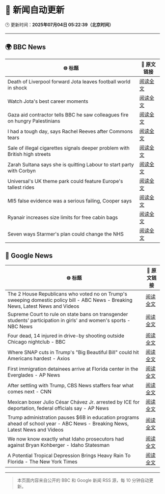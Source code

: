 # 🧠 新闻自动更新

🕒 更新时间：**2025年07月04日 05:22:39（北京时间）**

---

## 🌍 BBC News

| 🌐 标题 | 🔗 原文链接 |
|--------|-------------|
| Death of Liverpool forward Jota leaves football world in shock | [阅读全文](https://www.bbc.com/sport/football/articles/crl05r070wro) |
| Watch Jota's best career moments | [阅读全文](https://www.bbc.com/sport/videos/cr7947g2pm3o) |
| Gaza aid contractor tells BBC he saw colleagues fire on hungry Palestinians | [阅读全文](https://www.bbc.com/news/articles/cnvmry71q5yo) |
| I had a tough day, says Rachel Reeves after Commons tears | [阅读全文](https://www.bbc.com/news/articles/ce8z3lgkd8eo) |
| Sale of illegal cigarettes signals deeper problem with British high streets | [阅读全文](https://www.bbc.com/news/articles/cy9097lwxg9o) |
| Zarah Sultana says she is quitting Labour to start party with Corbyn | [阅读全文](https://www.bbc.com/news/articles/cwyel9kgdvdo) |
| Universal's UK theme park could feature Europe's tallest rides | [阅读全文](https://www.bbc.com/news/articles/c5yplvrvx0vo) |
| MI5 false evidence was a serious failing, Cooper says | [阅读全文](https://www.bbc.com/news/articles/c1e0dpv1yxno) |
| Ryanair increases size limits for free cabin bags | [阅读全文](https://www.bbc.com/news/articles/c5yl2y8m5glo) |
| Seven ways Starmer's plan could change the NHS | [阅读全文](https://www.bbc.com/news/articles/cjd2y7dkjpxo) |

## 📰 Google News

| 🌐 标题 | 🔗 原文链接 |
|--------|-------------|
| The 2 House Republicans who voted no on Trump's sweeping domestic policy bill - ABC News - Breaking News, Latest News and Videos | [阅读全文](https://news.google.com/rss/articles/CBMirAFBVV95cUxPcXBFMDNici1XU1ExbmFUMWJZQ1RISU10UktLY3BjeGsyVU5SeVRmZFpPT1FZTFl3SGZ4dm1DMlBPcDRDa2JQT0tIdUc2ek1BbE9ISm5oajJEOXhlckFqYkZHN1dKTmdCektCV1IwZ2ZuYmtsazRsamRkaHR1czQ4LVdPNHNCSXJWRjZXVk1JZlZzdTRleFg4SkwxZjBoWlZETV9ZT3BWcDd3a0Jh0gGyAUFVX3lxTE16MFB5emRNSG1jbk1aMUF1amliZnBnc1JHQ01KSEJXVXJLLXc4RU1zRk1YTDdreTZOQnlDd3Fsdzc4RXlmZF9JZ3M4OUFvUG5hdGh0ZWpUNnEzX1ZMUkJRWjRlYmxGTlNwbVc5bEpkTHFZYmRMeURlUkwzN2pnYl8wY3ZIUXZOOWdjZzRHa0FsaHJkSzNqN2lWSmhJbFhKc2Jsbm9BazRVN2d6ai1Ta2pYZnc?oc=5) |
| Supreme Court to rule on state bans on transgender students' participation in girls' and women's sports - NBC News | [阅读全文](https://news.google.com/rss/articles/CBMitAFBVV95cUxOdHNyMjZoTEFVMlVKLXJac193cU9RSjZIN04ydmlBRW5oTHdrNW9FSVFRVmlSVjUzeFdOd0RnLTlKWVNCMzBfUW54OGh0cTctZ3l1M2VrOGRpaER5T0xkNWpMdy05QVBNbWRob3ItNmNwQ3lRZTl2aDR0UGxFdE9xUkNfQVFVZ09zT3FLNk5fTmhLZkt4M2syOXBucDBEWlpSYUtuZG5aUEFtdkhLNDI5R1dCZzTSAVZBVV95cUxNYWp5WS1RR1NmeDlNODRrOEo0TU1mdkZKUGFaMVdFTEZ1c2thOUFpS3VqZG9pOXdIU21QWUtHVmRCWHAxMDBraXk3V21pUER0WlNVUkdIZw?oc=5) |
| Four dead, 14 injured in drive-by shooting outside Chicago nightclub - BBC | [阅读全文](https://news.google.com/rss/articles/CBMiWkFVX3lxTE1iWEgtbXdaczVkTkVXT3JSTFpNYWhxY3JaSXFQS3ZNcURYMVNGRnMtS3FxczVIeWV6SkZ3RVFlYXpaUjJMWjNuY0lZV1BwdXJWdC1Qc0VoYnVRd9IBX0FVX3lxTFA3cEtzUkFobjZjZGdzc2hDcE9KRDZvS2luQzZldUx5c1VjN3VXVHVmOElOV213X0xubm5KTHFON1ZfMFVseWtOSmRFUWp1STducERoMlgtZHVKSEFuc21v?oc=5) |
| Where SNAP cuts in Trump's "Big Beautiful Bill" could hit Americans hardest - Axios | [阅读全文](https://news.google.com/rss/articles/CBMib0FVX3lxTE05ZncwYTQ3LUlBREh5SnRnZWl0VUljdlFZUU1BbVBGa1hTRklpSTNtNUZpZXdTRmtZQm9KV00xZVJyNjBNS3VfSmVzMTZJckdDM3lPMUh1UUJVOWlYLVlGaEF0andYSjFHTzBRdVh1WQ?oc=5) |
| First immigration detainees arrive at Florida center in the Everglades - AP News | [阅读全文](https://news.google.com/rss/articles/CBMirAFBVV95cUxQYUt6N2N3czRSS1B0dmtLN25zbU9WQ3JxWGw1Rk9qemZlOGZ1ekVJMVA4ZllDS3Y1c3BOM29CbmpPeHc1VjNYeXdiVE11dlRwRDdhTmtCZjlXXzMxSE05Qzd0MnZabjU0NTk2MHhaamdSdHhOWG9JTEFSV0dnejBCOHQwMFRHU2p6VlhqUnk2S0UtZGVsU0ZnZ0w1RFRDU0NCQ1h0cTAtZmdsTG1H?oc=5) |
| After settling with Trump, CBS News staffers fear what comes next - CNN | [阅读全文](https://news.google.com/rss/articles/CBMilwFBVV95cUxNc0s0WUljM1dMckkzNmw3NkZINndXamQwc1NlYTdsWGE2Q1FLQlRieU5kb2VBQU5OdEM1ZlFHT0hsUU1OOWJRNGtXdnd6c3BSSkV5cHpXaHltbThLZWczZ3MybVNWMzBLdnBhbG1UVlpaMU91M1cwTm9pckRoSzlVWXVKWU9oXzhOeVQzX2stdlctMV9NcnB30gGcAUFVX3lxTE93UXJncGYyMzZrMXB4eXp1dW91d2dHMlBUbjJ0djk0bW93RTlQLUVxVEM3bkdJTENKWHFjS3prTXh6dW9lcF85ekR6WXFuM3FqTnRoYXBnTDBlaEYzbXdNTjVPM1NkRHZLbjFyQmRHOHhKenBLWFFORjVrSHZkcWZxTkZYR2lMT01PQjRsWVQtM3h0T2xIUDhGRkJOYQ?oc=5) |
| Mexican boxer Julio César Chávez Jr. arrested by ICE for deportation, federal officials say - AP News | [阅读全文](https://news.google.com/rss/articles/CBMiswFBVV95cUxQVDBsMkZGd2xiQ0xzb09jaTdfeE1veEZyOVhWMV9CM0E1NG1EN1BkWklGOFNTbDB4Um1BZGNya1ltQXpsYjBlMEdVTmJfOG0zNGZUZkEtNkRFUUl5dGhENkhVSVlLUmpSQk5rODB1bGxwaE9qcWh5X0c3ekhaU2ZTME1sMHJLNWxjbGpzTzdNSUJ4RDdNZ3JmZzR0MFJ5MEl0QzAzS0hsWW0wYzQyQzJadURfTQ?oc=5) |
| Trump administration pauses $6B in education programs ahead of school year - ABC News - Breaking News, Latest News and Videos | [阅读全文](https://news.google.com/rss/articles/CBMiqwFBVV95cUxQc2FfOTl6eWVrUWhMOEZmRDk2eVJON1ZtQVZ1am8xbFE1OHRVN3ZVWjdZVS1oTzkwM2lUODluRHNFZFBJbmtJWlB6Y1E0YmRlTmFSR2Z6eW5RTHB1emg4T1VXbm9KTU03SEFLLTlXdGNIeW9JcWlFNHpsekxPY3FaYkhMWHRibW5xSHhQQW1qcERQa2txODI3eVg2NXFpZGxMb0cxTmxFSHBvbjDSAbABQVVfeXFMUHlPVk1KQ1RQTGFNR0xnVzBSWkd0NV9QQ1FONFZ2cGZiRkNxRlAyTUFTYnhmQUV3d29jNGRZV1JmdVF2anR4NlViZVVuaC1aY0xnTkt2S1dXbXZ0bVdDRmh2OS14dEJ6djVmNzg5aDYxUUllVC1jd0dJU2xEWGlxWXR5eEhLRUhxdmRmbWRSZGxIbVpjenkwRThPZV9oNzFNS0t1ZmJvbU05WEFyVGJFMTg?oc=5) |
| We now know exactly what Idaho prosecutors had against Bryan Kohberger - Idaho Statesman | [阅读全文](https://news.google.com/rss/articles/CBMieEFVX3lxTE9XTlZQUUUxTUJGQ0J3SGZSdjJ3OGRpVzFlZWtfQUtHNVJpU24zUE1KTFNPNHFQVW52SUQyX2dlX091OFlsbEcxVmZyMXBzdnZXd3p3djlzazZhUTZKeFpzNElPZDdmUG1QTnFCd0xDcVFyNGpGeElSQ9IBeEFVX3lxTE9zQTB6aU4zWHd1cE5rMkhOc1dKanl6a09EZFZnZmFmZGtFSmVjREh0LVI1OF9ZYXhNVjY2ZEdoNEQ2LVFDbkhEUWxBRTdrUDF4QlJKSGNUcGxjTnVGUExVYklVcFBMOWtIZ3hpRXVzcWFIcVRTOFhBaQ?oc=5) |
| A Potential Tropical Depression Brings Heavy Rain To Florida - The New York Times | [阅读全文](https://news.google.com/rss/articles/CBMijwFBVV95cUxPRURkWHV3dllkT3prLWlodVJzeGxUTENWT1VUeWFYQ1hHUnZvZ3lhQ0F6alN2WmhZd2dCWThoUXdINm5oWTg5SndwRTdJWGJRUEp2cFN1bXp5bURZWVhfRHJtc0RNS3p2X1o5X3MxaDJBOVlxZElrNi1ycFdpSEZoMFNSaGQ0c0JldW5ENUc0WQ?oc=5) |

---
> 本页面内容来自公开的 BBC 和 Google 新闻 RSS 源，每 10 分钟自动更新。